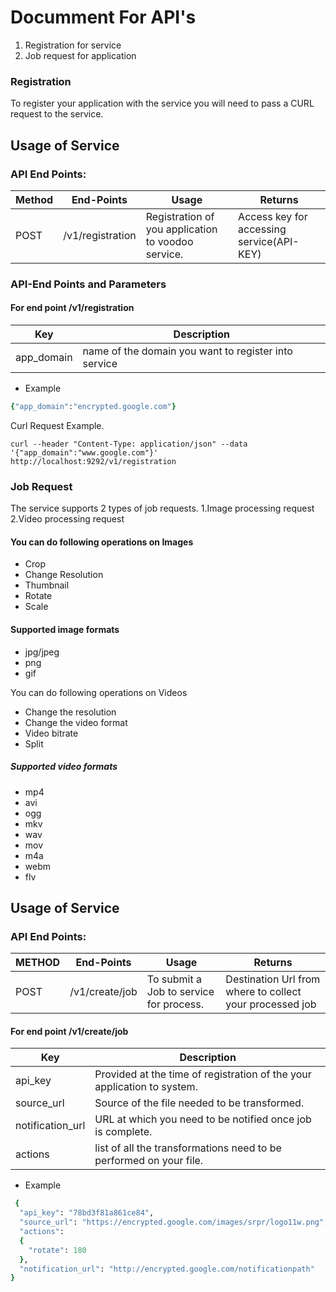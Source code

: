 
Documment For API's
===================

1. Registration for service
2. Job request for application


### Registration

To register your application with the service you will need to pass a CURL request to the service.

Usage of Service
----------------

### API End Points:

| Method | End-Points       | Usage                                              | Returns                                                  |
|--------|------------------|----------------------------------------------------|----------------------------------------------------------|
| POST	 | /v1/registration	| Registration of you application to voodoo service. | Access key for accessing service(API-KEY)                |

### API-End Points and Parameters
#### For end point /v1/registration
|    Key   |Description                                          |
|----------|-----------------------------------------------------|
|app_domain| name of the domain you want to register into service|

* Example

```ruby
{"app_domain":"encrypted.google.com"}
```
Curl Request Example.
```
curl --header "Content-Type: application/json" --data '{"app_domain":"www.google.com"}' http://localhost:9292/v1/registration
```
### Job Request

The service supports 2 types of job requests.
1.Image processing request
2.Video processing request

#### You can do following operations on Images
* Crop
* Change Resolution
* Thumbnail
* Rotate
* Scale

#### Supported image formats
* jpg/jpeg
* png
* gif

You can do following operations on Videos
* Change the resolution
* Change the video format
* Video bitrate
* Split

##### Supported video formats
* mp4
* avi
* ogg
* mkv
* wav
* mov
* m4a
* webm
* flv


Usage of Service
----------------

### API End Points:
| METHOD | End-Points       | Usage                                              | Returns                                                  |
|--------|------------------|----------------------------------------------------|----------------------------------------------------------|
| POST	 | /v1/create/job	| To submit a Job to service for process.            | Destination Url from where to collect your processed job |


#### For end point /v1/create/job
|Key             |Description                                                             |
|----------------|------------------------------------------------------------------------|
|api_key         | Provided at the time of registration of the your application to system.|
|source_url      | Source of the file needed to be transformed.                           |
|notification_url| URL at which you need to be notified once job is complete.             |
|actions         | list of all the transformations need to be performed on your file.     |

* Example

```ruby
 {
  "api_key": "78bd3f81a861ce84",
  "source_url": "https://encrypted.google.com/images/srpr/logo11w.png",
  "actions": 
  {
    "rotate": 180
  },
  "notification_url": "http://encrypted.google.com/notificationpath"
}
```

